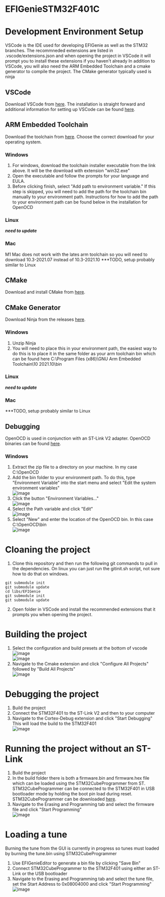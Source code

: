 # EFIGenieSTM32F401C

# Development Environment Setup
VSCode is the IDE used for developing EFIGenie as well as the STM32 branches. The recommneded extensions are listed in .vscode/extensions.json and when opening the project in VSCode it will prompt you to install these extensions if you haven't already
In addition to VSCode, you will also need the ARM Embedded Toolchain and a cmake generator to compile the project. The CMake generator typically used is ninja
## VSCode
Download VSCode from <a href="https://code.visualstudio.com/download">here</a>. The installation is straight forward and additional information for setting up VSCode can be found <a href="https://code.visualstudio.com/docs/setup/setup-overview">here</a>.

## ARM Embedded Toolchain
Download the toolchain from <a href="https://developer.arm.com/downloads/-/gnu-rm">here</a>. Choose the correct download for your operating system. 
### Windows
1. For windows, download the toolchain installer executable from the link above. It will be the download with extension "win32.exe"
2. Open the executable and follow the prompts for your language and EULA.
3. Before clicking finish, select "Add path to environment variable." If this step is skipped, you will need to add the path for the toolchain bin manually to your environment path. Instructions for how to add the path to your environment path can be found below in the installation for OpenOCD
### Linux
***need to update***
### Mac
M1 Mac does not work with the lates arm toolchain so you will need to download 10.3-2021.07 instead of 10.3-2021.10
***TODO, setup probably similar to Linux

## CMake
Download and install CMake from <a href="https://cmake.org/download/">here</a>.

## CMake Generator
Download Ninja from the releases <a href="https://github.com/ninja-build/ninja/releases">here</a>.
### Windows
1. Unzip Ninja
2. You will need to place this in your environment path, the easiest way to do this is to place it in the same folder as your arm toolchain bin which can be found here C:\Program Files (x86)\GNU Arm Embedded Toolchain\10 2021.10\bin
### Linux
***need to update***
### Mac
***TODO, setup probably similar to Linux
## Debugging
OpenOCD is used in conjunction with an ST-Link V2 adapter. OpenOCD binaries can be found <a href="https://openocd.org/pages/getting-openocd.html">here</a>.
### Windows
1. Extract the zip file to a directory on your machine. In my case C:\OpenOCD
2. Add the bin folder to your environment path. To do this, type "Environment Variable" into the start menu and select "Edit the system environment variables" <br>
![image](https://user-images.githubusercontent.com/1595263/178067947-d407263f-26bd-4a2c-a7dd-f2b12f015fdd.png)
3. Click the button "Environment Variables..." <br>
![image](https://user-images.githubusercontent.com/1595263/178068056-b4ab842b-89ca-4845-9d64-a80192caaa93.png)
4. Select the Path variable and click "Edit" <br>
![image](https://user-images.githubusercontent.com/1595263/178068336-3e503a8e-2917-4659-aa43-eae185bc596f.png)
5. Select "New" and enter the location of the OpenOCD bin. In this case C:\OpenOCD\bin <br>
![image](https://user-images.githubusercontent.com/1595263/178068539-0fa86af0-9468-4c9e-af4e-9b083819332f.png)

# Cloaning the project
1. Clone this repository and then run the following git commands to pull in the dependencies. On linux you can just run the gitinit.sh script, not sure how to do that on windows.
```
git submodule init
git submodule update
cd libs/EFIGenie
git submodule init
git submodule update
```
2. Open folder in VSCode and install the recommended extensions that it prompts you when opening the project.

# Building the project
1. Select the configuration and build presets at the bottom of vscode <br>
![image](https://user-images.githubusercontent.com/1595263/178071479-d35481fd-5966-4e3f-88c8-59214be06b3a.png) <br>
![image](https://user-images.githubusercontent.com/1595263/178071514-4f2e798e-24a5-4e3c-b3a0-7c2c57784292.png)
2. Navigate to the Cmake extension and click "Configure All Projects" followed by "Build All Projects" <br>
![image](https://user-images.githubusercontent.com/1595263/178071657-1a0ec013-d803-4eef-9ece-52fb00a90849.png)

# Debugging the project
1. Build the project
2. Connect the STM32F401 to the ST-Link V2 and then to your computer
3. Navigate to the Cortex-Debug extension and click "Start Debugging" This will load the build to the STM32F401 <br>
![image](https://user-images.githubusercontent.com/1595263/178072643-500e261f-9772-4512-8d4f-39802603f0bb.png)

# Running the project without an ST-Link
1. Build the project
2. In the build folder there is both a firmware.bin and firmware.hex file which can be loaded using the STM32CubeProgrammer from ST. STM32CubeProgrammer can be connected to the STM32F401 in USB bootloader mode by holding the boot pin load during reset. STM32CubeProgrammer can be downloaded <a href="https://www.st.com/en/development-tools/stm32cubeprog.html#get-software">here</a>.
3. Navigate to the Erasing and Programming tab and select the firmware file and click "Start Programming" <br>
![image](https://user-images.githubusercontent.com/1595263/178074897-7f7d68ad-5cc3-4730-8d61-423ffc6df184.png)


# Loading a tune
Burning the tune from the GUI is currently in progress so tunes must loaded by burning the tune.bin using STM32CubeProgrammer
1. Use EFIGenieEditor to generate a bin file by clicking "Save Bin"
2. Connect STM32CubeProgrammer to the STM32F401 using either an ST-Link or the USB bootloader
3. Navigate to the Erasing and Programming tab and select the tune file, set the Start Address to 0x08004000 and click "Start Programming" <br> 
![image](https://user-images.githubusercontent.com/1595263/178075027-87899c8e-7bdb-456b-8459-4d813a76b1bd.png)



